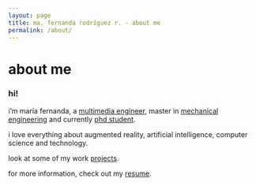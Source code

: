 ```yaml
---
layout: page
title: ma. fernanda rodríguez r. - about me
permalink: /about/
---
```


# about me

### hi!

i’m maría fernanda, a [multimedia engineer](http://www.umng.edu.co/web/guest/programas-academicos/facultad-ingenieria/pregrados/ingenieria-multimedia), master in [mechanical engineering](https://www.fem.unicamp.br/index.php/pt-br/academico/pos-graduacao) and currently [phd student](http://www.fee.unicamp.br/node/25).

i love everything about augmented reality, artificial intelligence, computer science and technology.

look at some of my work [projects]().

for more information, check out my [resume](/assets/resume_mafernandarodriguezr.pdf).
